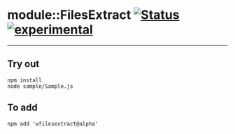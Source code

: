 
# module::FilesExtract  [![Status](https://github.com/Wandalen/wFilesExtract/workflows/Test/badge.svg)](https://github.com/Wandalen/wFilesExtract/actions?query=workflow%3ATest) [![experimental](https://img.shields.io/badge/stability-experimental-orange.svg)](https://github.com/emersion/stability-badges#experimental)

___

## Try out
```
npm install
node sample/Sample.js
```

## To add
```
npm add 'wfilesextract@alpha'
```

